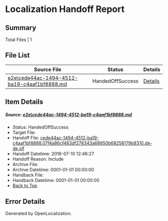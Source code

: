 # <a name='report-top'></a> Localization Handoff Report

## Summary
 Total Files | 1

## File List
 Source File | Status | Details 
 ----------- | ------ | ------- 
 [e2e\cede44ac-1494-4512-ba19-c4aaf1bf8888.md](https://github.com/OpenLocalizationTestOrg/oltest/blob/d5e2e7e1c96663b311fa968fbd66c02191265d97/e2e/cede44ac-1494-4512-ba19-c4aaf1bf8888.md) | HandedOffSuccess | [Details](#baf5ca25c3e801df79cb8d6e414c07c9ab44d7cc5)

## Item Details
##### <a name='baf5ca25c3e801df79cb8d6e414c07c9ab44d7cc5'></a> Source: [e2e\cede44ac-1494-4512-ba19-c4aaf1bf8888.md](https://github.com/OpenLocalizationTestOrg/oltest/blob/d5e2e7e1c96663b311fa968fbd66c02191265d97/e2e/cede44ac-1494-4512-ba19-c4aaf1bf8888.md)
* Status: HandedOffSuccess
* Target File: 
* Handoff File: [cede44ac-1494-4512-ba19-c4aaf1bf8888.07f4a86cf483df278343a68950b68258179b8310.de-de.xlf](https://github.com/OpenLocalizationTestOrg/olhandoff-e2e/blob/1da373160ce9c1f25d3242e2fe33c35f57326a74/ol-handoff/OpenLocalizationTestOrg/oltest-dede-fly/ci/ht/cede44ac-1494-4512-ba19-c4aaf1bf8888.07f4a86cf483df278343a68950b68258179b8310.de-de.xlf)
* Handoff Datetime: 2016-07-10 12:46:27
* Handoff Reason: Include
* Archive File: 
* Archive Datetime: 0001-01-01 00:00:00
* Handback File: 
* Handback Datetime: 0001-01-01 00:00:00
* [Back to Top](#report-top)


## Error Details

Generated by OpenLocalization.
